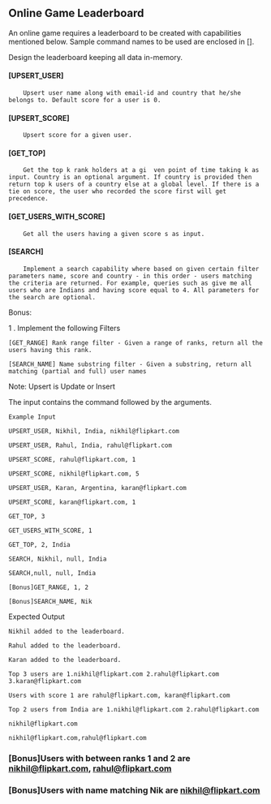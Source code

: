 ## Online Game Leaderboard

An online game requires a leaderboard to be created with capabilities mentioned below. Sample command names to be used are enclosed in [].

Design the leaderboard keeping all data in-memory.

#### [UPSERT_USER] 
        Upsert user name along with email-id and country that he/she belongs to. Default score for a user is 0.

#### [UPSERT_SCORE] 
        Upsert score for a given user.

#### [GET_TOP] 
        Get the top k rank holders at a gi	ven point of time taking k as input. Country is an optional argument. If country is provided then return top k users of a country else at a global level. If there is a tie on score, the user who recorded the score first will get precedence. 

#### [GET_USERS_WITH_SCORE] 
        Get all the users having a given score s as input.

#### [SEARCH] 
        Implement a search capability where based on given certain filter parameters name, score and country - in this order - users matching the criteria are returned. For example, queries such as give me all users who are Indians and having score equal to 4. All parameters for the search are optional.

Bonus:

1 . Implement the following Filters 

    [GET_RANGE] Rank range filter - Given a range of ranks, return all the users having this rank. 

    [SEARCH_NAME] Name substring filter - Given a substring, return all matching (partial and full) user names


Note: Upsert is Update or Insert

The input contains the command followed by the arguments.

    Example Input

    UPSERT_USER, Nikhil, India, nikhil@flipkart.com

    UPSERT_USER, Rahul, India, rahul@flipkart.com

    UPSERT_SCORE, rahul@flipkart.com, 1

    UPSERT_SCORE, nikhil@flipkart.com, 5

    UPSERT_USER, Karan, Argentina, karan@flipkart.com

    UPSERT_SCORE, karan@flipkart.com, 1

    GET_TOP, 3

    GET_USERS_WITH_SCORE, 1

    GET_TOP, 2, India

    SEARCH, Nikhil, null, India 

    SEARCH,null, null, India

    [Bonus]GET_RANGE, 1, 2

    [Bonus]SEARCH_NAME, Nik



Expected Output

    Nikhil added to the leaderboard.

    Rahul added to the leaderboard.

    Karan added to the leaderboard.

    Top 3 users are 1.nikhil@flipkart.com 2.rahul@flipkart.com 3.karan@flipkart.com

    Users with score 1 are rahul@flipkart.com, karan@flipkart.com

    Top 2 users from India are 1.nikhil@flipkart.com 2.rahul@flipkart.com 

    nikhil@flipkart.com

    nikhil@flipkart.com,rahul@flipkart.com

 ### [Bonus]Users with between ranks 1 and 2 are nikhil@flipkart.com, rahul@flipkart.com

 ### [Bonus]Users with name matching Nik are nikhil@flipkart.com
